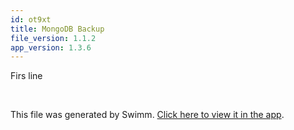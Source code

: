```yaml
---
id: ot9xt
title: MongoDB Backup
file_version: 1.1.2
app_version: 1.3.6
---
```


Firs line

<br/>

This file was generated by Swimm. [Click here to view it in the app](https://app.swimm.io/repos/Z2l0aHViJTNBJTNBbW9uZ29kYi1iYWNrdXAlM0ElM0FpZ2FkYWFrYQ==/docs/ot9xt).
